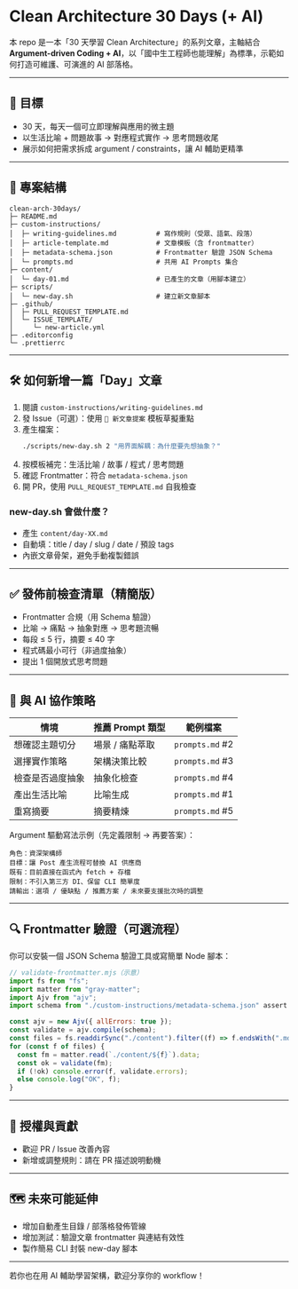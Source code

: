 # Clean Architecture 30 Days (+ AI)

本 repo 是一本「30 天學習 Clean Architecture」的系列文章，主軸結合 **Argument-driven Coding + AI**，以「國中生工程師也能理解」為標準，示範如何打造可維護、可演進的 AI 部落格。

---

## 🎯 目標

- 30 天，每天一個可立即理解與應用的微主題
- 以生活比喻 + 問題故事 → 對應程式實作 → 思考問題收尾
- 展示如何把需求拆成 argument / constraints，讓 AI 輔助更精準

---

## 📂 專案結構

```
clean-arch-30days/
├─ README.md
├─ custom-instructions/
│  ├─ writing-guidelines.md          # 寫作規則（受眾、語氣、段落）
│  ├─ article-template.md            # 文章模板（含 frontmatter）
│  ├─ metadata-schema.json           # Frontmatter 驗證 JSON Schema
│  └─ prompts.md                     # 共用 AI Prompts 集合
├─ content/
│  └─ day-01.md                      # 已產生的文章（用腳本建立）
├─ scripts/
│  └─ new-day.sh                     # 建立新文章腳本
├─ .github/
│  ├─ PULL_REQUEST_TEMPLATE.md
│  └─ ISSUE_TEMPLATE/
│     └─ new-article.yml
├─ .editorconfig
└─ .prettierrc
```

---

## 🛠 如何新增一篇「Day」文章

1. 閱讀 `custom-instructions/writing-guidelines.md`
2. 發 Issue（可選）：使用 `📝 新文章提案` 模板草擬重點
3. 產生檔案：
   ```bash
   ./scripts/new-day.sh 2 "用界面解耦：為什麼要先想抽象？"
   ```
4. 按模板補完：生活比喻 / 故事 / 程式 / 思考問題
5. 確認 Frontmatter：符合 `metadata-schema.json`
6. 開 PR，使用 `PULL_REQUEST_TEMPLATE.md` 自我檢查

### new-day.sh 會做什麼？

- 產生 `content/day-XX.md`
- 自動填：title / day / slug / date / 預設 tags
- 內嵌文章骨架，避免手動複製錯誤

---

## ✅ 發佈前檢查清單（精簡版）

- Frontmatter 合規（用 Schema 驗證）
- 比喻 → 痛點 → 抽象對應 → 思考題流暢
- 每段 ≤ 5 行，摘要 ≤ 40 字
- 程式碼最小可行（非過度抽象）
- 提出 1 個開放式思考問題

---

## 🤖 與 AI 協作策略

| 情境             | 推薦 Prompt 類型 | 範例檔案        |
| ---------------- | ---------------- | --------------- |
| 想確認主題切分   | 場景 / 痛點萃取  | `prompts.md` #2 |
| 選擇實作策略     | 架構決策比較     | `prompts.md` #3 |
| 檢查是否過度抽象 | 抽象化檢查       | `prompts.md` #4 |
| 產出生活比喻     | 比喻生成         | `prompts.md` #1 |
| 重寫摘要         | 摘要精煉         | `prompts.md` #5 |

Argument 驅動寫法示例（先定義限制 → 再要答案）：

```text
角色：資深架構師
目標：讓 Post 產生流程可替換 AI 供應商
既有：目前直接在函式內 fetch + 存檔
限制：不引入第三方 DI、保留 CLI 簡單度
請輸出：選項 / 優缺點 / 推薦方案 / 未來要支援批次時的調整
```

---

## 🔍 Frontmatter 驗證（可選流程）

你可以安裝一個 JSON Schema 驗證工具或寫簡單 Node 腳本：

```js
// validate-frontmatter.mjs（示意）
import fs from "fs";
import matter from "gray-matter";
import Ajv from "ajv";
import schema from "./custom-instructions/metadata-schema.json" assert { type: "json" };

const ajv = new Ajv({ allErrors: true });
const validate = ajv.compile(schema);
const files = fs.readdirSync("./content").filter((f) => f.endsWith(".md"));
for (const f of files) {
  const fm = matter.read(`./content/${f}`).data;
  const ok = validate(fm);
  if (!ok) console.error(f, validate.errors);
  else console.log("OK", f);
}
```

---

## 📌 授權與貢獻

- 歡迎 PR / Issue 改善內容
- 新增或調整規則：請在 PR 描述說明動機

---

## 🗺 未來可能延伸

- 增加自動產生目錄 / 部落格發佈管線
- 增加測試：驗證文章 frontmatter 與連結有效性
- 製作簡易 CLI 封裝 new-day 腳本

---

若你也在用 AI 輔助學習架構，歡迎分享你的 workflow！
